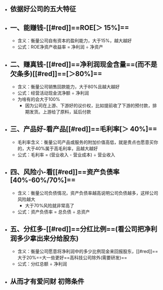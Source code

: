 - ## 依据好公司的五大特征
- ## 一、能赚钱-[[#red]]==ROE[＞ 15%]==
	- 含义：衡量公司自有资本的盈利能力，大于15%，越大越好
	- 公式：ROE净资产收益率 = 净利润 ÷ 净资产
- ## 二、赚真钱-[[#red]]==净利润现金含量==(而不是欠条多)[[#red]]==[＞80%]==
	- 含义：衡量公司销售回款能力，大于80%且越大越好
	- 公式：经营活动现金流净额 ÷ 净利润
	- 为啥有的会大于100%
		- 因为公司在上游、下游好的议价权，比如提前收了下游的预付款，排期发货。上游给了原料，延后付款
- ## 三、产品好-看产品[[#red]]==毛利率[＞ 40%]==
	- 毛利率含义：衡量公司产品或服务的附加价值高低，就是贵点也愿意买你的，大于40%属于高毛利率，且越大越好
	- 公式：毛利率 = (营业收入 - 营业成本) ÷ 营业收入
- ## 四、风险小-看[[#red]]==资产负债率[40%-60%/70%]==
	- 含义：衡量公司负债情况，资产负债率越高说明公司负债越多，这样公司风险越大
		- 大于70%风险就非常高了
	- 公式：资产负债率 = 总负债 ÷ 总资产
- ## 五、分红多-[[#red]]==分红比例==(看公司把净利润多少拿出来分给股东)
	- 含义：衡量公司愿意将净利润中的多少比例现金来回报股东，[[#red]]==大于20%==大一些更好==高科技公司除外(需要研发)==
	- 公式：分红总额 ÷ 净利润
- 从而才有爱问财 初筛条件
	-